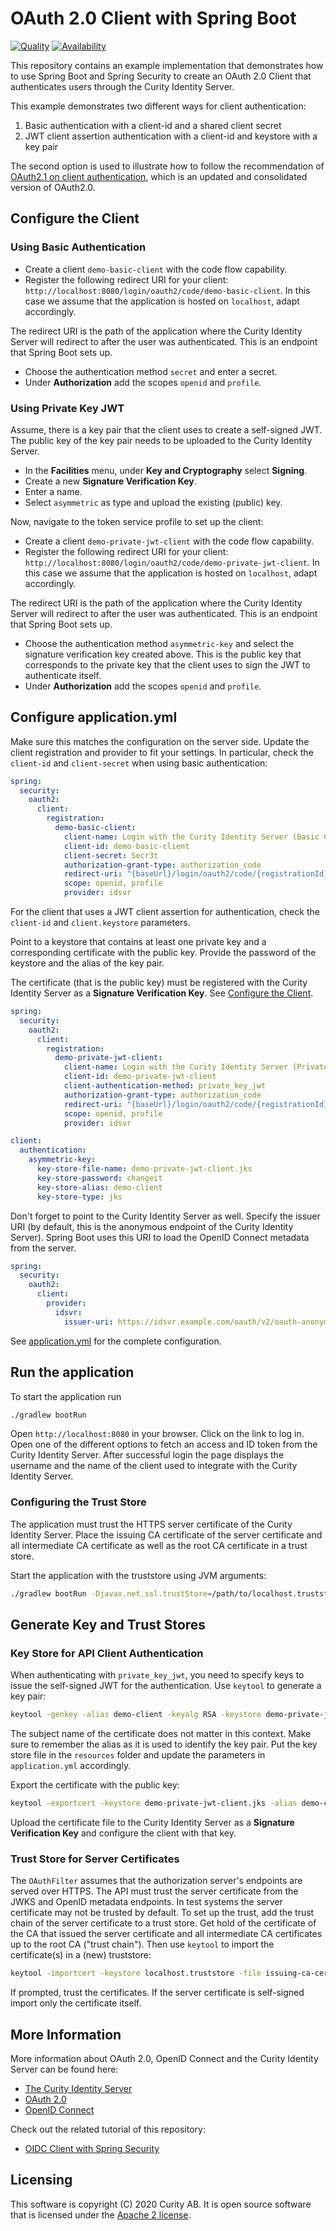 # OAuth 2.0 Client with Spring Boot

[![Quality](https://img.shields.io/badge/quality-demo-red)](https://curity.io/resources/code-examples/status/)
[![Availability](https://img.shields.io/badge/availability-source-blue)](https://curity.io/resources/code-examples/status/)

This repository contains an example implementation that demonstrates how to use Spring Boot and Spring Security to create an OAuth 2.0 Client that authenticates users through the Curity Identity Server.

This example demonstrates two different ways for client authentication:

1. Basic authentication with a client-id and a shared client secret
2. JWT client assertion authentication with a client-id and keystore with a key pair

The second option is used to illustrate how to follow the recommendation of [OAuth2.1 on client authentication](https://datatracker.ietf.org/doc/html/draft-ietf-oauth-v2-1-07#section-2.4), which is an updated and consolidated version of OAuth2.0.

## Configure the Client

### Using Basic Authentication

* Create a client `demo-basic-client` with the code flow capability. 
* Register the following redirect URI for your client: `http://localhost:8080/login/oauth2/code/demo-basic-client`. In this case we assume that the application is hosted on `localhost`, adapt accordingly. 
 
The redirect URI is the path of the application where the Curity Identity Server will redirect to after the user was authenticated. This is an endpoint that Spring Boot sets up.

* Choose the authentication method `secret` and enter a secret. 
* Under **Authorization** add the scopes `openid` and `profile`.

### Using Private Key JWT
Assume, there is a key pair that the client uses to create a self-signed JWT. The public key of the key pair needs to be uploaded to the Curity Identity Server.
* In the **Facilities** menu, under **Key and Cryptography** select **Signing**.
* Create a new **Signature Verification Key**. 
* Enter a name.
* Select `asymmetric` as type and upload the existing (public) key.

Now, navigate to the token service profile to set up the client: 

* Create a client `demo-private-jwt-client` with the code flow capability. 
* Register the following redirect URI for your client: `http://localhost:8080/login/oauth2/code/demo-private-jwt-client`. In this case we assume that the application is hosted on `localhost`, adapt accordingly. 
 
The redirect URI is the path of the application where the Curity Identity Server will redirect to after the user was authenticated. This is an endpoint that Spring Boot sets up.

* Choose the authentication method `asymmetric-key` and select the signature verification key created above. This is the public key that corresponds to the private key that the client uses to sign the JWT to authenticate itself.
* Under **Authorization** add the scopes `openid` and `profile`.

## Configure application.yml
Make sure this matches the configuration on the server side. Update the client registration and provider to fit your settings. In particular, check the `client-id` and `client-secret` when using basic authentication:

```yaml
spring:
  security:
    oauth2:
      client:
        registration:
          demo-basic-client:
            client-name: Login with the Curity Identity Server (Basic Client)
            client-id: demo-basic-client
            client-secret: Secr3t
            authorization-grant-type: authorization_code
            redirect-uri: "{baseUrl}/login/oauth2/code/{registrationId}"
            scope: openid, profile
            provider: idsvr
```

For the client that uses a JWT client assertion for authentication, check the `client-id` and `client.keystore` parameters. 

Point to a keystore that contains at least one private key and a corresponding certificate with the public key. 
Provide the password of the keystore and the alias of the key pair. 

The certificate (that is the public key) must be registered with the Curity Identity Server as a **Signature Verification Key**. See [Configure the Client](#configure-the-client).

```yaml
spring:
  security:
    oauth2:
      client:
        registration:
          demo-private-jwt-client:
            client-name: Login with the Curity Identity Server (Private JWT Client)
            client-id: demo-private-jwt-client
            client-authentication-method: private_key_jwt
            authorization-grant-type: authorization_code
            redirect-uri: "{baseUrl}/login/oauth2/code/{registrationId}"
            scope: openid, profile
            provider: idsvr

client:
  authentication:
    asymmetric-key:
      key-store-file-name: demo-private-jwt-client.jks
      key-store-password: changeit
      key-store-alias: demo-client
      key-store-type: jks
```

Don't forget to point to the Curity Identity Server as well. Specify the issuer URI (by default, this is the anonymous endpoint of the Curity Identity Server). Spring Boot uses this URI to load the OpenID Connect metadata from the server.

```yaml
spring:
  security:
    oauth2:
      client:
        provider:
          idsvr:
            issuer-uri: https://idsvr.example.com/oauth/v2/oauth-anonymous
```

See [application.yml](src/main/resources/application.yml) for the complete configuration.

## Run the application
To start the application run 

```bash
./gradlew bootRun
```

Open `http://localhost:8080` in your browser. Click on the link to log in. 
Open one of the different options to fetch an access and ID token from the Curity Identity Server. 
After successful login the page displays the username and the name of the client used to integrate with the Curity Identity Server.

### Configuring the Trust Store

The application must trust the HTTPS server certificate of the Curity Identity Server. Place the issuing CA certificate of the server certificate and all intermediate CA certificate as well as the root CA certificate in a trust store. 

Start the application with the truststore using JVM arguments:

```bash
./gradlew bootRun -Djavax.net.ssl.trustStore=/path/to/localhost.truststore -Djavax.net.ssl.trustStorePassword=changeit
```

## Generate Key and Trust Stores

### Key Store for API Client Authentication

When authenticating with `private_key_jwt`, you need to specify keys to issue the self-signed JWT for the authentication. Use `keytool` to generate a key pair:

```bash
keytool -genkey -alias demo-client -keyalg RSA -keystore demo-private-jwt-client.jks -keysize 2048 -dname "CN=Demo Client,O=Example"
```

The subject name of the certificate does not matter in this context. Make sure to remember the alias as it is used to identify the key pair. Put the key store file in the `resources` folder and update the parameters in `application.yml` accordingly.

Export the certificate with the public key:

```bash
keytool -exportcert -keystore demo-private-jwt-client.jks -alias demo-client -file demo-client.cer
```

Upload the certificate file to the Curity Identity Server as a **Signature Verification Key** and configure the client with that key.

### Trust Store for Server Certificates

The `OAuthFilter` assumes that the authorization server's endpoints are served over HTTPS. 
The API must trust the server certificate from the JWKS and OpenID metadata endpoints. 
In test systems the server certificate may not be trusted by default. 
To set up the trust, add the trust chain of the server certificate to a trust store. 
Get hold of the certificate of the CA that issued the server certificate and all intermediate CA certificates up to the root CA ("trust chain"). 
Then use `keytool` to import the certificate(s) in a (new) truststore:

```bash
keytool -importcert -keystore localhost.truststore -file issuing-ca-cert.pem
```

If prompted, trust the certificates. 
If the server certificate is self-signed import only the certificate itself.

## More Information
More information about OAuth 2.0, OpenID Connect and the Curity Identity Server can be found here:

* [The Curity Identity Server](https://curity.io)
* [OAuth 2.0](https://curity.io/resources/oauth/)
* [OpenID Connect](https://curity.io/resources/openid-connect/)

Check out the related tutorial of this repository:
* [OIDC Client with Spring Security](https://curity.io/resources/tutorials/howtos/writing-clients/oidc-spring-boot/)

## Licensing

This software is copyright (C) 2020 Curity AB. It is open source software that is licensed under the [Apache 2 license](LICENSE).
